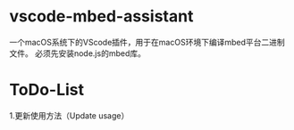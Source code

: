 # vscode-mbed-assistant
一个macOS系统下的VScode插件，用于在macOS环境下编译mbed平台二进制文件。 必须先安装node.js的mbed库。

# ToDo-List
1.更新使用方法（Update usage）

